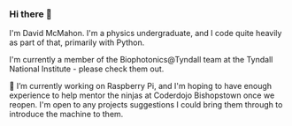### Hi there 👋

I'm David McMahon. I'm a physics undergraduate, and I code quite heavily as part of that, primarily with Python.

I'm currently a member of the Biophotonics@Tyndall team at the Tyndall National Institute - please check them out.

🔭 I’m currently working on Raspberry Pi, and I'm hoping to have enough experience to help mentor the ninjas at Coderdojo Bishopstown once we reopen. I'm open to any projects suggestions I could bring them through to introduce the machine to them.

<!--
**David1one/David1one** is a ✨ _special_ ✨ repository because its `README.md` (this file) appears on your GitHub profile.

Here are some ideas to get you started:

- 🔭 I’m currently working on ...
- 🌱 I’m currently learning ...
- 👯 I’m looking to collaborate on ...
- 🤔 I’m looking for help with ...
- 💬 Ask me about ...
- 📫 How to reach me: ...
- 😄 Pronouns: ...
- ⚡ Fun fact: ...
-->
